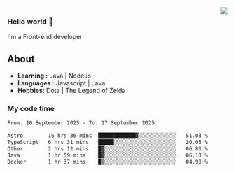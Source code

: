 <img align='right' src="https://github-readme-stats.vercel.app/api?username=jumodada&show_icons=true&theme=vue">

### Hello world 👋

I'm a Front-end developer 
    
## About
-  **Learning :** Java | NodeJs
-  **Languages :** Javascript | Java
-  **Hobbies:** Dota | The Legend of Zelda

### My code time

<!--START_SECTION:waka-->

```txt
From: 10 September 2025 - To: 17 September 2025

Astro        16 hrs 36 mins  ████████████▓░░░░░░░░░░░░   51.03 %
TypeScript   6 hrs 31 mins   █████░░░░░░░░░░░░░░░░░░░░   20.05 %
Other        2 hrs 12 mins   █▓░░░░░░░░░░░░░░░░░░░░░░░   06.80 %
Java         1 hr 59 mins    █▓░░░░░░░░░░░░░░░░░░░░░░░   06.10 %
Docker       1 hr 37 mins    █▒░░░░░░░░░░░░░░░░░░░░░░░   04.98 %
```

<!--END_SECTION:waka-->
